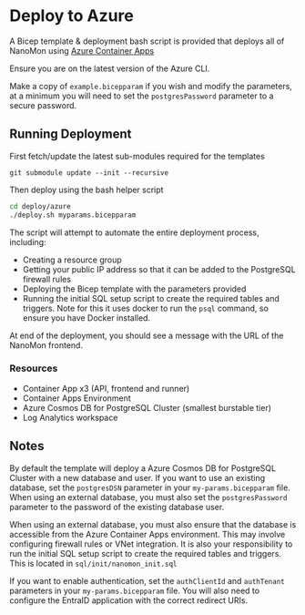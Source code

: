 # Deploy to Azure

A Bicep template & deployment bash script is provided that deploys all of NanoMon using [Azure Container Apps](https://learn.microsoft.com/en-us/azure/container-apps/overview)

Ensure you are on the latest version of the Azure CLI.

Make a copy of `example.bicepparam` if you wish and modify the parameters, at a minimum you will need to set the `postgresPassword` parameter to a secure password.

## Running Deployment

First fetch/update the latest sub-modules required for the templates

```
git submodule update --init --recursive
```

Then deploy using the bash helper script

```bash
cd deploy/azure
./deploy.sh myparams.bicepparam
```

The script will attempt to automate the entire deployment process, including:

- Creating a resource group
- Getting your public IP address so that it can be added to the PostgreSQL firewall rules
- Deploying the Bicep template with the parameters provided
- Running the initial SQL setup script to create the required tables and triggers. Note for this it uses docker to run the `psql` command, so ensure you have Docker installed.

At end of the deployment, you should see a message with the URL of the NanoMon frontend.

### Resources

- Container App x3 (API, frontend and runner)
- Container Apps Environment
- Azure Cosmos DB for PostgreSQL Cluster (smallest burstable tier)
- Log Analytics workspace

## Notes

By default the template will deploy a Azure Cosmos DB for PostgreSQL Cluster with a new database and user. If you want to use an existing database, set the `postgresDSN` parameter in your `my-params.bicepparam` file. When using an external database, you must also set the `postgresPassword` parameter to the password of the existing database user.

When using an external database, you must also ensure that the database is accessible from the Azure Container Apps environment. This may involve configuring firewall rules or VNet integration. It is also your responsibility to run the initial SQL setup script to create the required tables and triggers. This is located in `sql/init/nanomon_init.sql`

If you want to enable authentication, set the `authClientId` and `authTenant` parameters in your `my-params.bicepparam` file. You will also need to configure the EntraID application with the correct redirect URIs.
